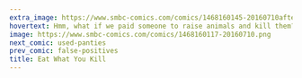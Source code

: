 ```yaml
---
extra_image: https://www.smbc-comics.com/comics/1468160145-20160710after.png
hovertext: Hmm, what if we paid someone to raise animals and kill them? A sort of... contract killer for cows, if you will.
image: https://www.smbc-comics.com/comics/1468160117-20160710.png
next_comic: used-panties
prev_comic: false-positives
title: Eat What You Kill
---
```


